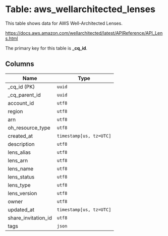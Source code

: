 # Table: aws_wellarchitected_lenses

This table shows data for AWS Well-Architected Lenses.

https://docs.aws.amazon.com/wellarchitected/latest/APIReference/API_Lens.html

The primary key for this table is **_cq_id**.

## Columns

| Name          | Type          |
| ------------- | ------------- |
|_cq_id (PK)|`uuid`|
|_cq_parent_id|`uuid`|
|account_id|`utf8`|
|region|`utf8`|
|arn|`utf8`|
|oh_resource_type|`utf8`|
|created_at|`timestamp[us, tz=UTC]`|
|description|`utf8`|
|lens_alias|`utf8`|
|lens_arn|`utf8`|
|lens_name|`utf8`|
|lens_status|`utf8`|
|lens_type|`utf8`|
|lens_version|`utf8`|
|owner|`utf8`|
|updated_at|`timestamp[us, tz=UTC]`|
|share_invitation_id|`utf8`|
|tags|`json`|